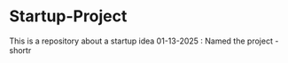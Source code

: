 # Startup-Project
This is a repository about a startup idea
01-13-2025 : Named the project - shortr
